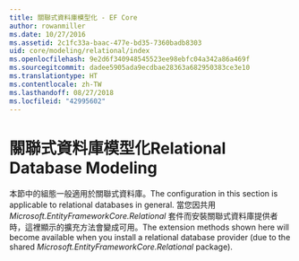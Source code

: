 ```yaml
---
title: 關聯式資料庫模型化 - EF Core
author: rowanmiller
ms.date: 10/27/2016
ms.assetid: 2c1fc33a-baac-477e-bd35-7360badb8303
uid: core/modeling/relational/index
ms.openlocfilehash: 9e2d6f340948545523ee98ebfc04a342a86a469f
ms.sourcegitcommit: dadee5905ada9ecdbae28363a682950383ce3e10
ms.translationtype: HT
ms.contentlocale: zh-TW
ms.lasthandoff: 08/27/2018
ms.locfileid: "42995602"
---
```

# <a name="relational-database-modeling"></a><span data-ttu-id="aa9fb-102">關聯式資料庫模型化</span><span class="sxs-lookup"><span data-stu-id="aa9fb-102">Relational Database Modeling</span></span>

<span data-ttu-id="aa9fb-103">本節中的組態一般適用於關聯式資料庫。</span><span class="sxs-lookup"><span data-stu-id="aa9fb-103">The configuration in this section is applicable to relational databases in general.</span></span> <span data-ttu-id="aa9fb-104">當您因共用 *Microsoft.EntityFrameworkCore.Relational* 套件而安裝關聯式資料庫提供者時，這裡顯示的擴充方法會變成可用。</span><span class="sxs-lookup"><span data-stu-id="aa9fb-104">The extension methods shown here will become available when you install a relational database provider (due to the shared *Microsoft.EntityFrameworkCore.Relational* package).</span></span>
